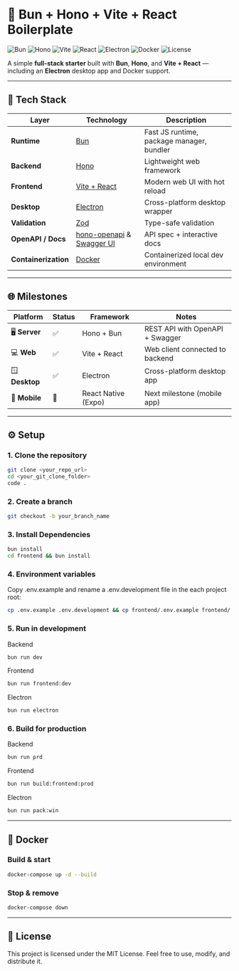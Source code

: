 # 🚀 Bun + Hono + Vite + React Boilerplate

![Bun](https://img.shields.io/badge/Runtime-Bun-ffcc33?logo=bun&logoColor=000)
![Hono](https://img.shields.io/badge/Backend-Hono-orange?logo=hono&logoColor=white)
![Vite](https://img.shields.io/badge/Frontend-Vite-646CFF?logo=vite&logoColor=white)
![React](https://img.shields.io/badge/UI-React-61DAFB?logo=react&logoColor=white)
![Electron](https://img.shields.io/badge/Desktop-Electron-47848F?logo=electron&logoColor=white)
![Docker](https://img.shields.io/badge/Container-Docker-2496ED?logo=docker&logoColor=white)
![License](https://img.shields.io/badge/License-MIT-green?logo=open-source-initiative)

A simple **full-stack starter** built with **Bun**, **Hono**, and **Vite + React** — including an **Electron** desktop app and Docker support.

---

## 🧱 Tech Stack

| Layer                | Technology                                                                                                  | Description                               |
| -------------------- | ----------------------------------------------------------------------------------------------------------- | ----------------------------------------- |
| **Runtime**          | [Bun](https://bun.sh)                                                                                       | Fast JS runtime, package manager, bundler |
| **Backend**          | [Hono](https://hono.dev)                                                                                    | Lightweight web framework                 |
| **Frontend**         | [Vite + React](https://vitejs.dev)                                                                          | Modern web UI with hot reload             |
| **Desktop**          | [Electron](https://www.electronjs.org)                                                                      | Cross-platform desktop wrapper            |
| **Validation**       | [Zod](https://zod.dev)                                                                                      | Type-safe validation                      |
| **OpenAPI / Docs**   | [hono-openapi](https://hono.dev/examples/hono-openapi) & [Swagger UI](https://swagger.io/tools/swagger-ui/) | API spec + interactive docs               |
| **Containerization** | [Docker](https://www.docker.com)                                                                            | Containerized local dev environment       |

---

## 🌐 Milestones

| Platform       | Status | Framework           | Notes                           |
| -------------- | ------ | ------------------- | ------------------------------- |
| 🖥 **Server**   | ✅     | Hono + Bun          | REST API with OpenAPI + Swagger |
| 💻 **Web**     | ✅     | Vite + React        | Web client connected to backend |
| 🪟 **Desktop** | ✅     | Electron            | Cross-platform desktop app      |
| 📱 **Mobile**  | 🚧     | React Native (Expo) | Next milestone (mobile app)     |

---

## ⚙️ Setup

### 1. Clone the repository

```bash
git clone <your_repo_url>
cd <your_git_clone_folder>
code .
```

### 2. Create a branch

```bash
git checkout -b your_branch_name
```

### 3. Install Dependencies

```bash
bun install
cd frontend && bun install
```

### 4. Environment variables

Copy .env.example and rename a .env.development file in the each project root:

```bash
cp .env.example .env.development && cp frontend/.env.example frontend/.env.development
```

### 5. Run in development

Backend

```bash
bun run dev
```

Frontend

```bash
bun run frontend:dev
```

Electron

```bash
bun run electron
```

### 6. Build for production

Backend

```bash
bun run prd
```

Frontend

```bash
bun run build:frontend:prod
```

Electron

```bash
bun run pack:win
```

---

## 🐳 Docker

### Build & start

```bash
docker-compose up -d --build
```

### Stop & remove

```bash
docker-compose down
```

---

## 🏁 License

This project is licensed under the MIT License.
Feel free to use, modify, and distribute it.
